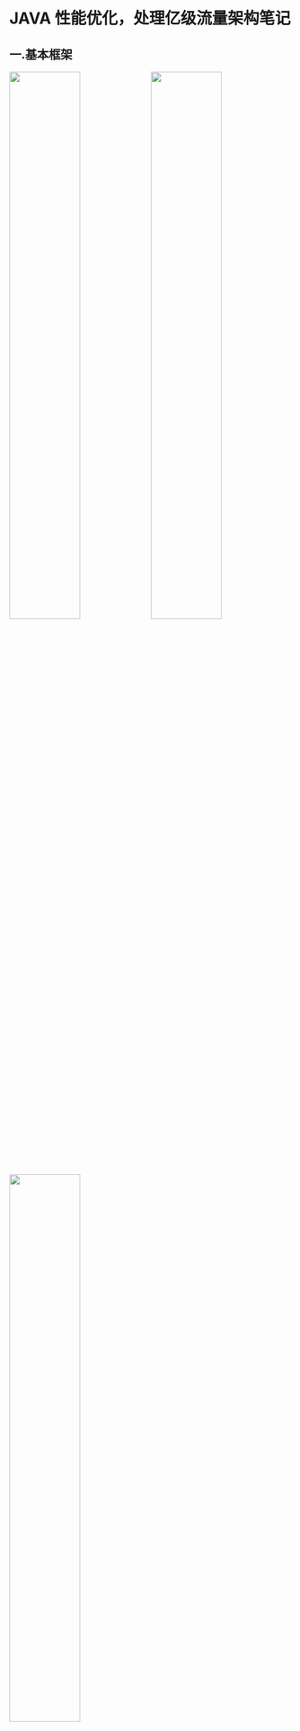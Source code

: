 # JAVA 性能优化，处理亿级流量架构笔记

## 一.基本框架

<img src="/Users/hptg/Documents/Project/Java/High_Concurrency_Solution/Resource/image-20191107193530836.png" width="50%"/><img src="/Users/hptg/Documents/Project/Java/High_Concurrency_Solution/Resource/5d5181520001c34019201080.jpg" width="50%"/>

<img src="/Users/hptg/Documents/Project/Java/High_Concurrency_Solution/Resource/image-20191107200051139.png" width="50%"/>



## 二. 压力测试

用性能压力测试来发现系统的瓶颈（有可能是数据库，有可能是写了什么代码拖慢了性能，也有可能是配置问题），**发现容量问题**，目前来说**50**个并发已经是瓶颈了，通常来说这是server端的configuration的问题

解决方法：

1.  **Spring-configuration-metadata.json** （ */2.0.5.RELEASE/spring-boot-autoconfigure-2.0.5.RELEASE.jar!/META-INF/spring-configuration-metadata.json）

    定位到：

    ```json
    {
    	"sourceType": "org.springframework.boot.autoconfigure.web.ServerProperties$Tomcat",
    	"defaultValue": 200, ===> defaultValue 默认200，可以增加到2000或更大
      "name": "server.tomcat.max-threads",
      "description": "Maximum number of worker threads.",
      "type": "java.lang.Integer"
    }
    ```

    所以，默认内嵌Tomact配置

    *   **server.tomcat.accept-count：等待队列长度，默认100**
    *   **server.tomcat.mac-connections：最大可连接数，默认10000**
    *   **server.tomcat.max-threads：最大工作线程数，默认200**
    *   **server.tomat.min-spare-threads：最小工作线程数，默认10**

    默认配置下，连接超过10000后出现拒绝连接情况

    默认配置下，触发的请求超过200+100后拒绝处理，所以服务端上线前一定要改配置，具体更改的方法：

    ```json
    // 在application.properties中：
    server.tomcat.accept-count = 1000
    server.tomcat.max-threads = 800 （4核8G的经验配置）
    server.tomat.min-spare-threads = 100
    ```

2.  **定制化内嵌Tomcat开发，优化keepAlive**

    什么是keepAlive？客户端向server发送http请求的时候，若带上keepAlive的请求头，则表明client希望和server建立keepAlive的连接（long pull request），实现复用连接的目的，用以解决每次http request完成后都要断开再连接所产生的耗时问题。
    
*   keepAliveTimeOut：多少毫秒后若客户端不响应，则断开keepalive连接
    *   maxKeepAliveRequests：对应的这个keepalive，多少次请求后，keepalive断开失效

    使用**WebServerFactoryCustomizer<ConfigurableServletWebServerFactory>**定制化内嵌Tomcat配置

    ```java
    //当Spring容器内没有TomcatEmbeddedServletContainerFactory这个bean时，会吧此bean加载进spring容器中
    @Component
    public class WebServerConfiguration implements WebServerFactoryCustomizer<ConfigurableWebServerFactory> {
        @Override
        public void customize(ConfigurableWebServerFactory configurableWebServerFactory) {
            //使用对应工厂类提供给我们的接口定制化我们的tomcat connector
            ((TomcatServletWebServerFactory) configurableWebServerFactory).addConnectorCustomizers(new TomcatConnectorCustomizer() {
                @Override
                public void customize(Connector connector) {
                    Http11NioProtocol protocol = (Http11NioProtocol) connector.getProtocolHandler();
                    //定制化keepalivetimeout,设置30秒内没有请求则服务端自动断开keepalive链接
                    protocol.setKeepAliveTimeout(30000);
                    //当客户端发送超过10000个请求则自动断开keepalive链接
                    protocol.setMaxKeepAliveRequests(10000);
                }
            });
        }
    }
    ```
    
    优点：
    
    *   允许修改除了application.properties暴露出来的properties之外的其他的配置
3.  **容量问题，响应时间变长TPS上不去**
  
  单Web容器上限
  
  *   线程数量：4核cpu 8G内存单进程调度线程数800-1000以上后，即花费巨大的时间在CPU调度上（content switch）
  *   等待队列长度：队列做缓冲池用，但也不能无限长，消耗内存，出队入队也消耗cpu
  
  这部分有关Mysql插入或查询事务优化的问题，下面会讲。
  
    
  

## 三. 分布式扩展

单机容量问题，水平扩展方案引入

*   nginx反向代理负载均衡
*   分布式会话管理
*   使用redis实现分布式会话存储



**Nginx 反向代理负载均衡**

首先，你要有钱，要能买相同的多台服务器（假设买了四台）



## 附录，一些常用的Shell命令


